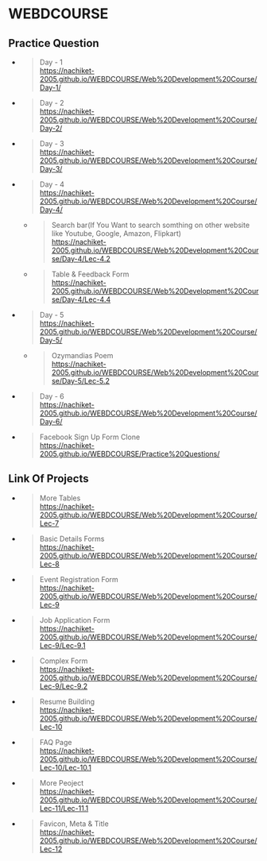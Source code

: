 ﻿# WEBDCOURSE

 ## Practice Question

 - > Day - 1<br>https://nachiket-2005.github.io/WEBDCOURSE/Web%20Development%20Course/Day-1/
 - > Day - 2<br>https://nachiket-2005.github.io/WEBDCOURSE/Web%20Development%20Course/Day-2/
 - > Day - 3<br>https://nachiket-2005.github.io/WEBDCOURSE/Web%20Development%20Course/Day-3/
 - > Day - 4<br>https://nachiket-2005.github.io/WEBDCOURSE/Web%20Development%20Course/Day-4/
      - >  Search bar(If You Want to search somthing on other website like Youtube, Google, Amazon, Flipkart)<br>https://nachiket-2005.github.io/WEBDCOURSE/Web%20Development%20Course/Day-4/Lec-4.2
      - >  Table & Feedback Form<br>https://nachiket-2005.github.io/WEBDCOURSE/Web%20Development%20Course/Day-4/Lec-4.4
 - > Day - 5<br>https://nachiket-2005.github.io/WEBDCOURSE/Web%20Development%20Course/Day-5/
      - >  Ozymandias Poem<br>https://nachiket-2005.github.io/WEBDCOURSE/Web%20Development%20Course/Day-5/Lec-5.2 
 - > Day - 6<br>https://nachiket-2005.github.io/WEBDCOURSE/Web%20Development%20Course/Day-6/
 - > Facebook Sign Up Form Clone<br>https://nachiket-2005.github.io/WEBDCOURSE/Practice%20Questions/



## Link Of Projects

- >  More Tables<br>https://nachiket-2005.github.io/WEBDCOURSE/Web%20Development%20Course/Lec-7
- >  Basic Details Forms<br>https://nachiket-2005.github.io/WEBDCOURSE/Web%20Development%20Course/Lec-8
- >  Event Registration Form<br>https://nachiket-2005.github.io/WEBDCOURSE/Web%20Development%20Course/Lec-9
- >  Job Application Form<br>https://nachiket-2005.github.io/WEBDCOURSE/Web%20Development%20Course/Lec-9/Lec-9.1
- >  Complex Form<br>https://nachiket-2005.github.io/WEBDCOURSE/Web%20Development%20Course/Lec-9/Lec-9.2
- >  Resume Building<br>https://nachiket-2005.github.io/WEBDCOURSE/Web%20Development%20Course/Lec-10
- >  FAQ Page<br>https://nachiket-2005.github.io/WEBDCOURSE/Web%20Development%20Course/Lec-10/Lec-10.1
- >  More Peoject<br>https://nachiket-2005.github.io/WEBDCOURSE/Web%20Development%20Course/Lec-11/Lec-11.1
- >  Favicon, Meta & Title<br>https://nachiket-2005.github.io/WEBDCOURSE/Web%20Development%20Course/Lec-12 
